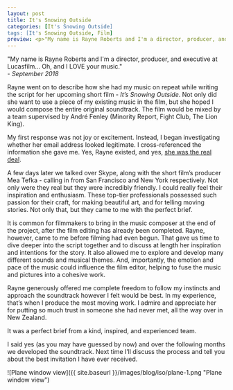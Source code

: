 ```yaml
---
layout: post
title: It's Snowing Outside
categories: [It's Snowing Outside]
tags: [It's Snowing Outside, Film]
preview: <p>"My name is Rayne Roberts and I'm a director, producer, and executive at Lucasfilm... Oh, and I LOVE your music."</p>
---
```


"My name is Rayne Roberts and I'm a director, producer, and executive at Lucasfilm... Oh, and I LOVE your music."  
_- September 2018_

Rayne went on to describe how she had my music on repeat while writing the script for her upcoming short film - _It’s Snowing Outside_. Not only did she want to use a piece of my existing music in the film, but she hoped I would compose the entire original soundtrack. The film would be mixed by a team supervised by André Fenley (Minority Report, Fight Club, The Lion King).

My first response was not joy or excitement. Instead, I began investigating whether her email address looked legitimate. I cross-referenced the information she gave me. Yes, Rayne existed, and yes, [she was the real deal](https://www.lucasfilm.com/news/spotlight-rayne-roberts/).

A few days later we talked over Skype, along with the short film’s producer Mea Tefka - calling in from San Francisco and New York respectively. Not only were they real but they were incredibly friendly. I could really feel their inspiration and enthusiasm. These top-tier professionals possessed such passion for their craft, for making beautiful art, and for telling moving stories. Not only that, but they came to me with the perfect brief.

It is common for filmmakers to bring in the music composer at the end of the project, after the film editing has already been completed. Rayne, however, came to me before filming had even begun. That gave us time to dive deeper into the script together and to discuss at length her inspiration and intentions for the story. It also allowed me to explore and develop many different sounds and musical themes. And, importantly, the emotion and pace of the music could influence the film editor, helping to fuse the music and pictures into a cohesive work.

Rayne generously offered me complete freedom to follow my instincts and approach the soundtrack however I felt would be best. In my experience, that’s when I produce the most moving work. I admire and appreciate her for putting so much trust in someone she had never met, all the way over in New Zealand.

It was a perfect brief from a kind, inspired, and experienced team.

I said yes (as you may have guessed by now) and over the following months we developed the soundtrack. Next time I’ll discuss the process and tell you about the best invitation I have ever received.

![Plane window view]({{ site.baseurl }}/images/blog/iso/plane-1.png "Plane window view")